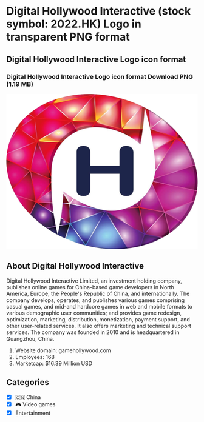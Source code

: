 # Digital Hollywood Interactive (stock symbol: 2022.HK) Logo in transparent PNG format

## Digital Hollywood Interactive Logo icon format

### Digital Hollywood Interactive Logo icon format Download PNG (1.19 MB)

![Digital Hollywood Interactive Logo icon format Download PNG (1.19 MB)](/img/orig/2022.HK-0c0840d8.png)

## About Digital Hollywood Interactive

Digital Hollywood Interactive Limited, an investment holding company, publishes online games for China-based game developers in North America, Europe, the People's Republic of China, and internationally. The company develops, operates, and publishes various games comprising casual games, and mid-and hardcore games in web and mobile formats to various demographic user communities; and provides game redesign, optimization, marketing, distribution, monetization, payment support, and other user-related services. It also offers marketing and technical support services. The company was founded in 2010 and is headquartered in Guangzhou, China.

1. Website domain: gamehollywood.com
2. Employees: 168
3. Marketcap: $16.39 Million USD


## Categories
- [x] 🇨🇳 China
- [x] 🎮 Video games
- [x] Entertainment
